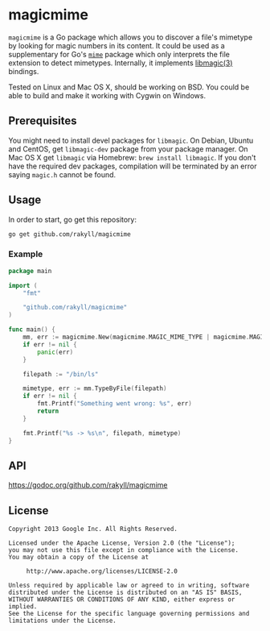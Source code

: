 # magicmime

`magicmime` is a Go package which allows you to discover a file's mimetype by looking for magic numbers in its content. It could be used as a supplementary for Go's [`mime`](http://golang.org/pkg/mime/) package which only interprets the file extension to detect mimetypes. Internally, it implements [libmagic(3)](http://linux.die.net/man/3/libmagic) bindings.

Tested on Linux and Mac OS X, should be working on BSD. You could be able to build and make it working with Cygwin on Windows.

## Prerequisites
You might need to install devel packages for `libmagic`. On Debian, Ubuntu and CentOS, get `libmagic-dev` package from your package manager. On Mac OS X get `libmagic` via Homebrew: `brew install libmagic`. If you don't have the required dev packages, compilation will be terminated by an error saying `magic.h` cannot be found.


## Usage
In order to start, go get this repository:

```golang
go get github.com/rakyll/magicmime
```

### Example

```go
package main

import (
	"fmt"

	"github.com/rakyll/magicmime"
)

func main() {
	mm, err := magicmime.New(magicmime.MAGIC_MIME_TYPE | magicmime.MAGIC_SYMLINK | magicmime.MAGIC_ERROR)
	if err != nil {
		panic(err)
	}

	filepath := "/bin/ls"

	mimetype, err := mm.TypeByFile(filepath)
	if err != nil {
		fmt.Printf("Something went wrong: %s", err)
		return
	}

	fmt.Printf("%s -> %s\n", filepath, mimetype)
}
```

## API

https://godoc.org/github.com/rakyll/magicmime

    
## License
    Copyright 2013 Google Inc. All Rights Reserved.
    
    Licensed under the Apache License, Version 2.0 (the "License");
    you may not use this file except in compliance with the License.
    You may obtain a copy of the License at
    
         http://www.apache.org/licenses/LICENSE-2.0
    
    Unless required by applicable law or agreed to in writing, software
    distributed under the License is distributed on an "AS IS" BASIS,
    WITHOUT WARRANTIES OR CONDITIONS OF ANY KIND, either express or implied.
    See the License for the specific language governing permissions and
    limitations under the License.